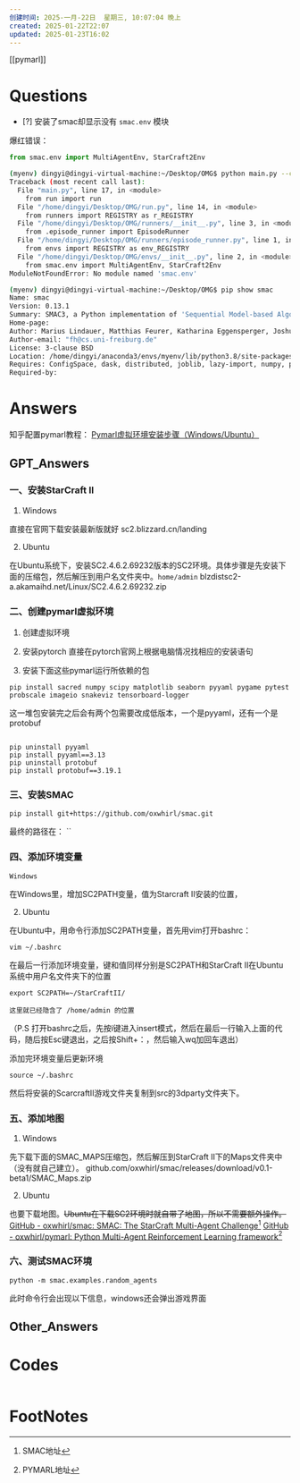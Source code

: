 ```yaml
---
创建时间: 2025-一月-22日  星期三, 10:07:04 晚上
created: 2025-01-22T22:07
updated: 2025-01-23T16:02
---
```

[[pymarl]]

# Questions

- [?] 安装了smac却显示没有 `smac.env` 模块

爆红错误：
```python
from smac.env import MultiAgentEnv, StarCraft2Env
```

```bash
(myenv) dingyi@dingyi-virtual-machine:~/Desktop/OMG$ python main.py --config=4iql3qmix1iql_omg --multi_algs --env-config=sc2 with env_args.map_name=8m
Traceback (most recent call last):
  File "main.py", line 17, in <module>
    from run import run
  File "/home/dingyi/Desktop/OMG/run.py", line 14, in <module>
    from runners import REGISTRY as r_REGISTRY
  File "/home/dingyi/Desktop/OMG/runners/__init__.py", line 3, in <module>
    from .episode_runner import EpisodeRunner
  File "/home/dingyi/Desktop/OMG/runners/episode_runner.py", line 1, in <module>
    from envs import REGISTRY as env_REGISTRY
  File "/home/dingyi/Desktop/OMG/envs/__init__.py", line 2, in <module>
    from smac.env import MultiAgentEnv, StarCraft2Env
ModuleNotFoundError: No module named 'smac.env'

(myenv) dingyi@dingyi-virtual-machine:~/Desktop/OMG$ pip show smac
Name: smac
Version: 0.13.1
Summary: SMAC3, a Python implementation of 'Sequential Model-based Algorithm Configuration'.
Home-page: 
Author: Marius Lindauer, Matthias Feurer, Katharina Eggensperger, Joshua Marben,  \
Author-email: "fh@cs.uni-freiburg.de"
License: 3-clause BSD
Location: /home/dingyi/anaconda3/envs/myenv/lib/python3.8/site-packages
Requires: ConfigSpace, dask, distributed, joblib, lazy-import, numpy, psutil, pynisher, pyrfr, scikit-learn, scipy
Required-by: 

```

# Answers
知乎配置pymarl教程： [Pymarl虚拟环境安装步骤（Windows/Ubuntu）](https://zhuanlan.zhihu.com/p/542727892)

## GPT_Answers
### 一、安装StarCraft II

1. Windows

直接在官网下载安装最新版就好
sc2.blizzard.cn/landing

2. Ubuntu

在Ubuntu系统下，安装SC2.4.6.2.69232版本的SC2环境。具体步骤是先安装下面的压缩包，然后解压到用户名文件夹中。`home/admin`
blzdistsc2-a.akamaihd.net/Linux/SC2.4.6.2.69232.zip

### 二、创建pymarl虚拟环境

1. 创建虚拟环境

2. 安装pytorch
   直接在pytorch官网上根据电脑情况找相应的安装语句

3. 安装下面这些pymarl运行所依赖的包


```
pip install sacred numpy scipy matplotlib seaborn pyyaml pygame pytest probscale imageio snakeviz tensorboard-logger
```


这一堆包安装完之后会有两个包需要改成低版本，一个是pyyaml，还有一个是protobuf

```

pip uninstall pyyaml
pip install pyyaml==3.13
pip uninstall protobuf
pip install protobuf==3.19.1
```


### 三、安装SMAC


```
pip install git+https://github.com/oxwhirl/smac.git
```

最终的路径在： ``

### 四、添加环境变量

    Windows

在Windows里，增加SC2PATH变量，值为Starcraft II安装的位置，

2. Ubuntu

在Ubuntu中，用命令行添加SC2PATH变量，首先用vim打开bashrc：

`vim ~/.bashrc`

在最后一行添加环境变量，键和值同样分别是SC2PATH和StarCraft II在Ubuntu系统中用户名文件夹下的位置

`export SC2PATH=~/StarCraftII/`
```ad-note
这里就已经隐含了 /home/admin 的位置
```
（P.S 打开bashrc之后，先按i键进入insert模式，然后在最后一行输入上面的代码，随后按Esc键退出，之后按Shift+：，然后输入wq加回车退出）

添加完环境变量后更新环境

 `source ~/.bashrc`

然后将安装的ScarcraftII游戏文件夹复制到src的3dparty文件夹下。

### 五、添加地图

1. Windows

先下载下面的SMAC_MAPS压缩包，然后解压到StarCraft II下的Maps文件夹中（没有就自己建立）。
github.com/oxwhirl/smac/releases/download/v0.1-beta1/SMAC_Maps.zip

2. Ubuntu

也要下载地图。~~Ubuntu在下载SC2环境时就自带了地图，所以不需要额外操作。~~
[GitHub - oxwhirl/smac: SMAC: The StarCraft Multi-Agent Challenge](https://github.com/oxwhirl/smac)[^1]
[GitHub - oxwhirl/pymarl: Python Multi-Agent Reinforcement Learning framework](https://github.com/oxwhirl/pymarl)[^2]

### 六、测试SMAC环境

`python -m smac.examples.random_agents`

此时命令行会出现以下信息，windows还会弹出游戏界面

## Other_Answers


# Codes

```python

```


# FootNotes

[^1]: SMAC地址
[^2]: PYMARL地址